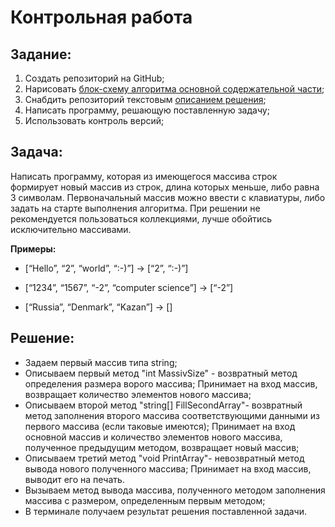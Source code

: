 # Контрольная работа

## Задание:

1. Создать репозиторий на GitHub;
2. Нарисовать [блок-схему алгоритма основной содержательной части](BlockShema.jpg);
3. Снабдить репозиторий текстовым [описанием решения](#решение);
4. Написать программу, решающую поставленную задачу;
5. Использовать контроль версий;

## Задача: 

Написать программу, которая из имеющегося массива строк формирует новый массив из строк, длина которых меньше, либо равна 3 символам. Первоначальный массив можно ввести с клавиатуры, либо задать на старте выполнения алгоритма. При решении не рекомендуется пользоваться коллекциями, лучше обойтись исключительно массивами.

**Примеры:**

* [“Hello”, “2”, “world”, “:-)”] → [“2”, “:-)”]

* [“1234”, “1567”, “-2”, “computer science”] → [“-2”]

* [“Russia”, “Denmark”, “Kazan”] → []

## Решение:
+ Задаем первый массив типа string;
+ Описываем первый метод "int MassivSize" - возвратный метод определения размера ворого массива; Принимает на вход массив, возвращает количество элементов нового массива; 
+ Описываем второй метод "string[] FillSecondArray"- возвратный метод заполнения второго массива соответствующими данными из первого массива (если таковые имеются); Принимает на вход основной массив и количество элементов нового массива, полученное предыдущим методом, возвращает новый массив;
+ Описываем третий метод "void PrintArray"- невозвратный метод вывода нового полученного массива; Принимает на вход массив, выводит его на печать.
+ Вызываем метод вывода массива, полученного методом заполнения массива с размером, определенным первым методом;
+ В терминале получаем результат решения поставленной задачи.
